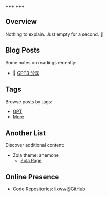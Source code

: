 +++
+++

## Overview

Nothing to explain. Just empty for a second. 🍵

<!-- > *"Useless blockquote"* -->

## Blog Posts

Some notes on readings recently:

<!-- add / to reclaim images' dir -->
- 🍊 [GPT3 分享](./blog/gpt3fen-xiang/)

## Tags

Browse posts by tags:

<!-- small letter in real taxonomy! though capital in display text  -->
- [GPT](./tags/gpt)
- [More](./tags)

## Another List

Discover additional content:

- Zola theme: anemone
  - [Zola Page](https://www.getzola.org/themes/anemone/)


## Online Presence

- Code Repositories: [lixww@GitHub](https://github.com/lixww)


